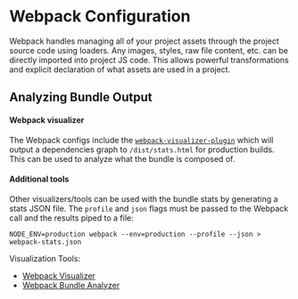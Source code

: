 # Webpack Configuration
Webpack handles managing all of your project assets through the project source code
using loaders. Any images, styles, raw file content, etc. can be directly imported
into project JS code. This allows powerful transformations and explicit declaration
of what assets are used in a project.

## Analyzing Bundle Output

#### Webpack visualizer
The Webpack configs include the [`webpack-visualizer-plugin`][Webpack Visualizer]
which will output a dependencies graph to `/dist/stats.html` for production builds.
This can be used to analyze what the bundle is composed of.

#### Additional tools
Other visualizers/tools can be used with the bundle stats by generating a stats JSON
file. The `profile` and `json` flags must be passed to the Webpack call and the
results piped to a file:

`NODE_ENV=production webpack --env=production --profile --json > webpack-stats.json`

Visualization Tools:
- [Webpack Visualizer][]
- [Webpack Bundle Analyzer][]

<!-- Links -->
[Webpack Visualizer]: https://chrisbateman.github.io/webpack-visualizer/
[Webpack Bundle Analyzer]: https://github.com/webpack-contrib/webpack-bundle-analyzer

<!--
- Webpack (webpack.config.js)
  - Copy (/public index.html, favicon.ico)
  - Output (/build)


* An exported function will be called with an env defined with the `--env` option:
 * ```sh
 * webpack --env=production
 * ```


* The returned configuration object has the following shape:
 * ```json
 * {
 *   entry: {},
 *   output: {},
 *   devtool: '',
 *   resolve: {},
 *   module: {
 *     rules: []
 *   },
 *   plugins: [],
 *   // Production env only
 *   bail: true,
 *   performance: {},
 *   // Development env only
 *   devServer: {}
 * }
 * ```
-->
